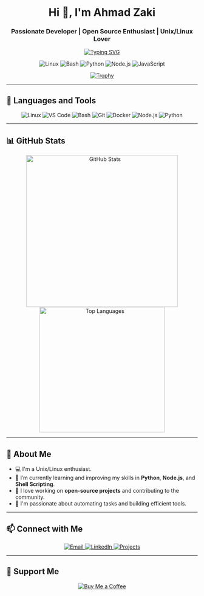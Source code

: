 <h1 align="center">Hi 👋, I'm Ahmad Zaki</h1>
<h3 align="center">Passionate Developer | Open Source Enthusiast | Unix/Linux Lover</h3>

<p align="center">
  <a href="https://github.com/ahmadzakiyox">
    <img src="https://readme-typing-svg.demolab.com?font=Fira+Code&weight=500&size=22&pause=1000&center=true&vCenter=true&width=435&lines=Welcome+to+my+GitHub+Profile!;I'm+a+Passionate+Developer;Love+Open+Source+Projects;Enjoy+Automating+Tasks" alt="Typing SVG">
  </a>
</p>

<p align="center">
  <img src="https://img.shields.io/badge/Linux-FCC624?style=for-the-badge&logo=linux&logoColor=white" alt="Linux">
  <img src="https://img.shields.io/badge/Shell-Bash-4EAA25?style=for-the-badge&logo=gnu-bash&logoColor=white" alt="Bash">
  <img src="https://img.shields.io/badge/Python-3776AB?style=for-the-badge&logo=python&logoColor=white" alt="Python">
  <img src="https://img.shields.io/badge/Node.js-339933?style=for-the-badge&logo=node.js&logoColor=white" alt="Node.js">
  <img src="https://img.shields.io/badge/JavaScript-F7DF1E?style=for-the-badge&logo=javascript&logoColor=black" alt="JavaScript">
</p>

<p align="center">
  <a href="https://github.com/ahmadzakiyox">
    <img src="https://github-profile-trophy.vercel.app/?username=ahmadzakiyox&theme=onedark&no-frame=true&row=1&column=6" alt="Trophy" />
  </a>
</p>

---

## 🔧 Languages and Tools

<p align="center">
  <img src="https://img.shields.io/badge/Linux-0078D6?style=flat-square&logo=linux&logoColor=white" alt="Linux">
  <img src="https://img.shields.io/badge/VS%20Code-0078D4?style=flat-square&logo=visual-studio-code&logoColor=white" alt="VS Code">
  <img src="https://img.shields.io/badge/Shell-Bash-4EAA25?style=flat-square&logo=gnu-bash&logoColor=white" alt="Bash">
  <img src="https://img.shields.io/badge/Git-F05032?style=flat-square&logo=git&logoColor=white" alt="Git">
  <img src="https://img.shields.io/badge/Docker-2496ED?style=flat-square&logo=docker&logoColor=white" alt="Docker">
  <img src="https://img.shields.io/badge/Node.js-339933?style=flat-square&logo=node.js&logoColor=white" alt="Node.js">
  <img src="https://img.shields.io/badge/Python-3776AB?style=flat-square&logo=python&logoColor=white" alt="Python">
</p>

---

## 📊 GitHub Stats

<p align="center">
  <img src="https://github-readme-stats.vercel.app/api?username=ahmadzakiyox&show_icons=true&theme=onedark&hide_border=true" alt="GitHub Stats" width="400">
  <img src="https://github-readme-stats.vercel.app/api/top-langs/?username=ahmadzakiyox&layout=compact&theme=onedark&hide_border=true" alt="Top Languages" width="330">
</p>

---

## 🌱 About Me

- 💻 I'm a Unix/Linux enthusiast.
- 🌱 I’m currently learning and improving my skills in **Python**, **Node.js**, and **Shell Scripting**.
- 🔧 I love working on **open-source projects** and contributing to the community.
- 🚀 I'm passionate about automating tasks and building efficient tools.

---

## 📫 Connect with Me

<p align="center">
  <a href="mailto:your.email@example.com">
    <img src="https://img.shields.io/badge/Email-Mail%20Me-red?style=for-the-badge&logo=gmail" alt="Email">
  </a>
  <a href="https://www.linkedin.com/in/yourlinkedinprofile">
    <img src="https://img.shields.io/badge/LinkedIn-Connect-blue?style=for-the-badge&logo=linkedin" alt="LinkedIn">
  </a>
  <a href="https://github.com/ahmadzakiyox?tab=repositories">
    <img src="https://img.shields.io/badge/My-Projects-blue?style=for-the-badge&logo=github" alt="Projects">
  </a>
</p>

---

## 💖 Support Me

<p align="center">
  <a href="https://www.buymeacoffee.com/yourprofile">
    <img src="https://img.shields.io/badge/Buy%20Me%20a%20Coffee-Support%20Me-orange?style=for-the-badge&logo=buy-me-a-coffee" alt="Buy Me a Coffee">
  </a>
</p>

<!-- Feel free to customize the sections and badges according to your preference -->
